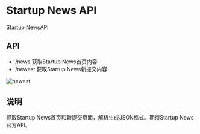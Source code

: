 Startup News API
==============

[Startup News](http:news.dbanotes.net)API

## API
- /news 获取Startup News首页内容
- /newest 获取Startup News新提交内容

![newest](https://github.com/xhinking/StartupNewsAPI/blob/master/screenshot/json.png)

## 说明
抓取Startup News首页和新提交页面，解析生成JSON格式。期待Startup News官方API。